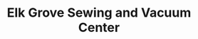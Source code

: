 ---
title: "Elk Grove Sewing and Vacuum Center"
url: /elk-grove/elk-grove-sewing-and-vacuum-center/
shop: Staubsauger
---
